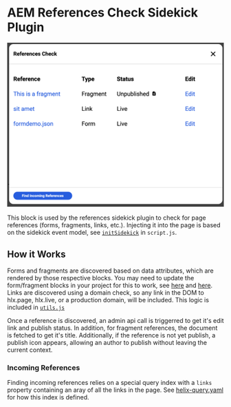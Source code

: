 # AEM References Check Sidekick Plugin

![Screenshot of the references check on a demo page](dialog-screenshot.png)

This block is used by the references sidekick plugin to check for page references (forms, fragments, links, etc.). Injecting it into the page is based on the sidekick event model, see [`initSidekick`](../../scripts/scripts.js#L197) in `script.js`.

## How it Works

Forms and fragments are discovered based on data attributes, which are rendered by those respective blocks. You may need to update the form/fragment blocks in your project for this to work, see [here](../fragment/fragment.js#L50) and [here](../form/form.js#L94). Links are discovered using a domain check, so any link in the DOM to hlx.page, hlx.live, or a production domain, will be included. This logic is included in [`utils.js`](../../scripts/utils.js#L22)

Once a reference is discovered, an admin api call is triggerred to get it's edit link and publish status. In addition, for fragment references, the document is fetched to get it's title. Additionally, if the reference is not yet publish, a publish icon appears, allowing an author to publish without leaving the current context.

### Incoming References

Finding incoming references relies on a special query index with a `links` property containing an aray of all the links in the page. See [helix-query.yaml](../../helix-query.yaml#L32) for how this index is defined.